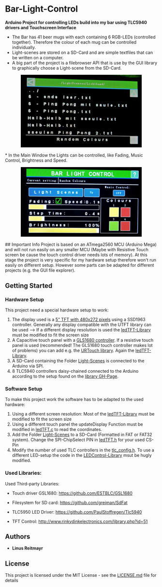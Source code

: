 # Bar-Light-Control

**Arduino Project for controlling LEDs build into my bar using TLC5940 drivers and Touchscreen Interface**
* The Bar has 41 beer mugs with each containing 6 RGB-LEDs (controlled together). Therefore the colour of each mug can be controlled individually.
* Light-scenes are stored on a SD-Card and are simple textfiles that can be written on a computer.
* A big part of the project is a filebrowser API that is use by the GUI library to graphically choose a Light-scene from the SD-Card.
<p align="center">
  <img src="images/20181218_173306.jpg" width="400">
</p>
* In the Main Window the Lights can be controlled, like Fading, Music Control, Brightness and Speed.
<p align="center">
  <img src="images/20181218_173355.jpg" width="400">
</p>
## Important Info
Project is based on an ATmega2560 MCU (Arduino Mega) and will not run easily on any smaller MCU (Maybe with Resistive Touch screen be cause the touch control driver needs lots of memory). 
At this stage the project is very specific for my hardware setup therefore won't run easily on different setup. However some parts can be adapted for different projects (e.g. the GUI file explorer).


## Getting Started

### Hardware Setup

This project need a special hardware setup to work:
1. The display used is a [5" TFT with 480x272 pixels](https://www.buydisplay.com/default/5-tft-ssd1963-lcd-module-touch-screen-display-480x272-mcu-arduino) using a SSD1963 controller.
Generally any display compatible with the UTFT library can be used --> If a different display resolution is used the [ledTFT-Library](Libraries/ledTFT/) must be modified to fit the screen size
2. A Capacitive touch panel with a [GLS1680 controller](https://linux-sunxi.org/GSL1680).
If a resistive touch panel is used (recommended! The GLS1680 touch controller makes lot of problems) you can add e.g. the [URTouch library](http://www.rinkydinkelectronics.com/library.php?id=92). Again the [ledTFT-Library](Libraries/ledTFT/).
3. A SD-Card containing the Folder [Light-Scenes](Light-Scenes) is connected to the Arduino via SPI.
4. 8 TLC5940 controllers daisy-chained connected to the Arduino according to the setup found on the [library GH-Page](https://github.com/PaulStoffregen/Tlc5940).

### Software Setup

To make this project work the software has to be adapted to the used hardware:
1. Using a different screen resolution: Most of the [ledTFT-Library](Libraries/ledTFT/) must be modified to fit the screen size
2. Using a different touch panel the updateDisplay Function must be modified in [ledTFT.c](Libraries/ledTFT/ledTFT.c) to read the coordinates.
3. Add the Folder [Light-Scenes](Light-Scenes) to a SD-Card (Formatted in FAT or FAT32 system). Change the SPI-ChipSelect PIN in [ledTFT.h](Libraries/ledTFT/ledTFT.h) for your used CS-Pin
4. Modify the number of used TLC controllers in the [tlc_config.h](Libraries/Tlc5940/tlc_config.h). To use a different LED-setup the code in the [LEDControl-Library](Libraries/LEDControl) msut be hugly modified.


### Used Libraries:

Used Third-party Libraries:
- Touch driver GSL1680:
https://github.com/ESTBLC/GSL1680

- Filesystem for SD card:
https://github.com/greiman/SdFat

- TLC5950 LED Driver:
https://github.com/PaulStoffregen/Tlc5940

- TFT Control:
http://www.rinkydinkelectronics.com/library.php?id=51


## Authors

* **Linus Reitmayr**

## License

This project is licensed under the MIT License - see the [LICENSE.md](LICENSE.md) file for details

